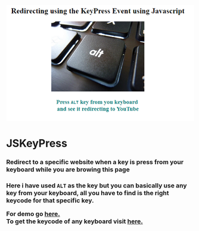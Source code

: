 <img src="img.PNG" alt="">
<h1>JSKeyPress</h1>
<h3>Redirect to a specific website when a key is press from your keyboard while you are browing this page</h3>
<h3>Here i have used <code>ALT</code> as the key but you can basically use any key from your keyboard, all you have to find is the right keycode for that specific key.
<br>

For demo go <a href="https://asangam.github.io/JSKeyPress/" target="_blank" >here.</a>
<br>
To get the keycode of any keyboard visit <a href="http://keycode.info/" target="_blank" >here.</a>
 </h3>

